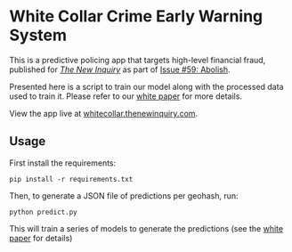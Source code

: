# White Collar Crime Early Warning System

This is a predictive policing app that targets high-level financial fraud, published for [_The New Inquiry_](https://thenewinquiry.com/) as part of [Issue #59: Abolish](https://thenewinquiry.com/magazine/abolish/).

Presented here is a script to train our model along with the processed data used to train it. Please refer to our [white paper](https://whitecollar.thenewinquiry.com/static/whitepaper.pdf) for more details.

View the app live at [whitecollar.thenewinquiry.com](https://whitecollar.thenewinquiry.com/).

## Usage

First install the requirements:

    pip install -r requirements.txt

Then, to generate a JSON file of predictions per geohash, run:

    python predict.py

This will train a series of models to generate the predictions (see the [white paper](https://whitecollar.thenewinquiry.com/static/whitepaper.pdf) for details)